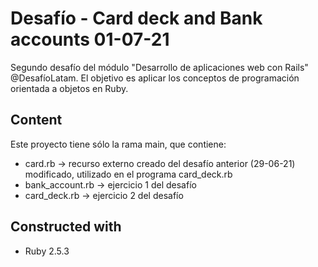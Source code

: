 # Desafío - Card deck and Bank accounts 01-07-21

Segundo desafío del módulo "Desarrollo de aplicaciones web con Rails" @DesafíoLatam. El objetivo es aplicar los conceptos de programación orientada a objetos en Ruby.

## Content

Este proyecto tiene sólo la rama main, que contiene:
* card.rb -> recurso externo creado del desafío anterior (29-06-21) modificado, utilizado en el programa card_deck.rb
* bank_account.rb -> ejercicio 1 del desafío
* card_deck.rb -> ejercicio 2 del desafío

## Constructed with
* Ruby 2.5.3